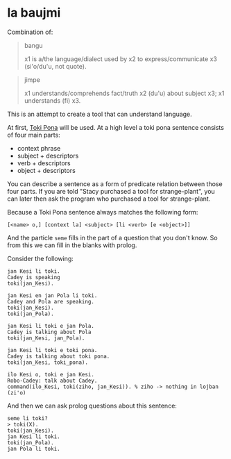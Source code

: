 # la baujmi

Combination of:

> bangu
> 
> x1 is a/the language/dialect used by x2 to express/communicate x3 (si'o/du'u, not quote).

> jimpe
> 
> x1 understands/comprehends fact/truth x2 (du'u) about subject x3; x1 understands (fi) x3.

This is an attempt to create a tool that can understand language. 

At first, [Toki Pona](http://tokipona.net) will be used. At a high level a toki pona sentence consists of four main parts:

- context phrase
- subject + descriptors
- verb + descriptors
- object + descriptors

You can describe a sentence as a form of predicate relation between those four parts. If you are told "Stacy purchased a tool for strange-plant", you can later then ask the program who purchased a tool for strange-plant.

Because a Toki Pona sentence always matches the following form:

```
[<name> o,] [context la] <subject> [li <verb> [e <object>]]
```

And the particle `seme` fills in the part of a question that you don't know. So from this we can fill in the blanks with prolog.

Consider the following:

```
jan Kesi li toki.
Cadey is speaking
toki(jan_Kesi).

jan Kesi en jan Pola li toki.
Cadey and Pola are speaking.
toki(jan_Kesi).
toki(jan_Pola).

jan Kesi li toki e jan Pola.
Cadey is talking about Pola
toki(jan_Kesi, jan_Pola).

jan Kesi li toki e toki pona.
Cadey is talking about toki pona.
toki(jan_Kesi, toki_pona).

ilo Kesi o, toki e jan Kesi.
Robo-Cadey: talk about Cadey.
command(ilo_Kesi, toki(ziho, jan_Kesi)). % ziho -> nothing in lojban (zi'o)
```

And then we can ask prolog questions about this sentence:

```
seme li toki?
> toki(X).
toki(jan_Kesi).
jan Kesi li toki.
toki(jan_Pola).
jan Pola li toki.
```
